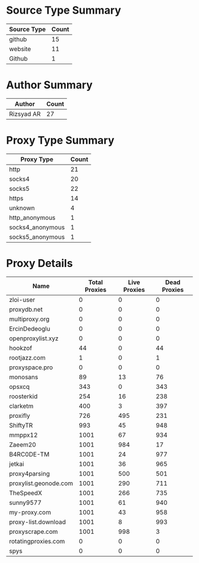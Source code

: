 # Source Type Summary

| Source Type | Count |
|-------------|-------|
| github | 15 |
| website | 11 |
| Github | 1 |


# Author Summary

| Author | Count |
|--------|-------|
| Rizsyad AR | 27 |


# Proxy Type Summary

| Proxy Type | Count |
|------------|-------|
| http | 21 |
| socks4 | 20 |
| socks5 | 22 |
| https | 14 |
| unknown | 4 |
| http_anonymous | 1 |
| socks4_anonymous | 1 |
| socks5_anonymous | 1 |


# Proxy Details

| Name | Total Proxies | Live Proxies | Dead Proxies |
|------|---------------|--------------|---------------|
| zloi-user | 0 | 0 | 0 |
| proxydb.net | 0 | 0 | 0 |
| multiproxy.org | 0 | 0 | 0 |
| ErcinDedeoglu | 0 | 0 | 0 |
| openproxylist.xyz | 0 | 0 | 0 |
| hookzof | 44 | 0 | 44 |
| rootjazz.com | 1 | 0 | 1 |
| proxyspace.pro | 0 | 0 | 0 |
| monosans | 89 | 13 | 76 |
| opsxcq | 343 | 0 | 343 |
| roosterkid | 254 | 16 | 238 |
| clarketm | 400 | 3 | 397 |
| proxifly | 726 | 495 | 231 |
| ShiftyTR | 993 | 45 | 948 |
| mmppx12 | 1001 | 67 | 934 |
| Zaeem20 | 1001 | 984 | 17 |
| B4RC0DE-TM | 1001 | 24 | 977 |
| jetkai | 1001 | 36 | 965 |
| proxy4parsing | 1001 | 500 | 501 |
| proxylist.geonode.com | 1001 | 290 | 711 |
| TheSpeedX | 1001 | 266 | 735 |
| sunny9577 | 1001 | 61 | 940 |
| my-proxy.com | 1001 | 43 | 958 |
| proxy-list.download | 1001 | 8 | 993 |
| proxyscrape.com | 1001 | 998 | 3 |
| rotatingproxies.com | 0 | 0 | 0 |
| spys | 0 | 0 | 0 |
